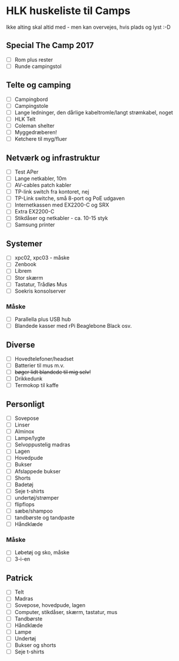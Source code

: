 # HLK huskeliste til Camps

Ikke alting skal altid med - men kan overvejes, hvis plads og lyst :-D

## Special The Camp 2017
- [ ] Rom plus rester
- [ ] Runde campingstol

## Telte og camping
- [ ] Campingbord
- [ ] Campingstole
- [ ] Lange ledninger, den dårlige kabeltromle/langt strømkabel, noget
- [ ] HLK Telt
- [ ] Coleman shelter
- [ ] Myggedræberen!
- [ ] Ketchere til myg/fluer

## Netværk og infrastruktur
- [ ] Test APer
- [ ] Lange netkabler, 10m
- [ ] AV-cables patch kabler
- [ ] TP-link switch fra kontoret, nej
- [ ] TP-Link switche, små 8-port og PoE udgaven
- [ ] Internetkassen med EX2200-C og SRX
- [ ] Extra EX2200-C
- [ ] Stikdåser og netkabler - ca. 10-15 styk
- [ ] Samsung printer

## Systemer
- [ ] xpc02, xpc03 - måske
- [ ] Zenbook
- [ ] Librem
- [ ] Stor skærm
- [ ] Tastatur, Trådløs Mus
- [ ] Soekris konsolserver
### Måske
- [ ] Parallella plus USB hub
- [ ] Blandede kasser med rPi Beaglebone Black osv.

## Diverse
- [ ] Hovedtelefoner/headset
- [ ] Batterier til mus m.v.
- [ ] ~~bøger lidt blandede til mig selv!~~
- [ ] Drikkedunk
- [ ] Termokop til kaffe

## Personligt
- [ ] Sovepose
- [ ] Linser
- [ ] Alminox
- [ ] Lampe/lygte
- [ ] Selvoppustelig madras
- [ ] Lagen
- [ ] Hovedpude
- [ ] Bukser
- [ ] Afslappede bukser
- [ ] Shorts
- [ ] Badetøj
- [ ] Seje t-shirts
- [ ] undertøj/strømper
- [ ] flipflops
- [ ] sæbe/shampoo
- [ ] tandbørste og tandpaste
- [ ] Håndklæde
### Måske
- [ ] Løbetøj og sko, måske
- [ ] 3-i-en

## Patrick
- [ ] Telt
- [ ] Madras
- [ ] Sovepose, hovedpude, lagen
- [ ] Computer, stikdåser, skærm, tastatur, mus
- [ ] Tandbørste
- [ ] Håndklæde
- [ ] Lampe
- [ ] Undertøj
- [ ] Bukser og shorts
- [ ] Seje t-shirts
